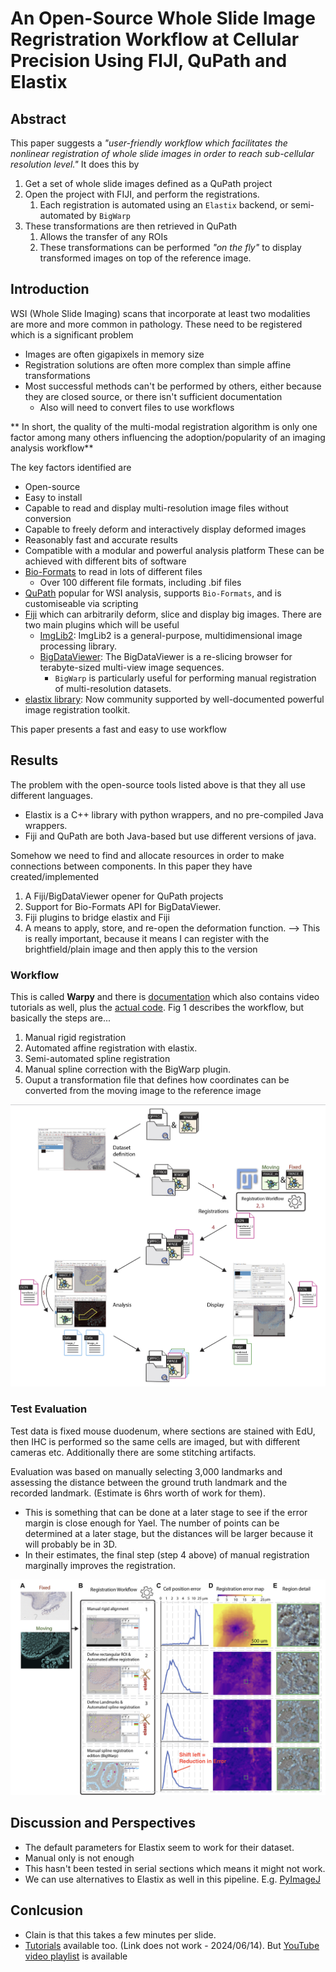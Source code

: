 # An Open-Source Whole Slide Image Regristration Workflow at Cellular Precision Using FIJI, QuPath and Elastix

## Abstract
This paper suggests a *"user-friendly workflow which facilitates the nonlinear registration of whole slide images in order to reach sub-cellular resolution level."* It does this by
1. Get a set of whole slide images defined as a QuPath project
2. Open the project with FIJI, and perform the registrations.
    1. Each registration is automated using an `Elastix` backend, or semi-automated by `BigWarp`
3. These transformations are then retrieved in QuPath  
    1. Allows the transfer of any ROIs
    2. These transformations can be performed *"on the fly"* to display transformed images on top of the reference image.

## Introduction
WSI (Whole Slide Imaging) scans that incorporate at least two modalities are more and more common in pathology. These need to be registered which is a significant problem
* Images are often gigapixels in memory size
* Registration solutions are often more complex than simple affine transformations
* Most successful methods can't be performed by others, either because they are closed source, or there isn't sufficient documentation
    * Also will need to convert files to use workflows

** In short, the quality of the multi-modal registration algorithm is only one factor among many others influencing the adoption/popularity of an imaging analysis workflow**

The key factors identified are
* Open-source
* Easy to install
* Capable to read and display multi-resolution image files without conversion
* Capable to freely deform and interactively display deformed images
* Reasonably fast and accurate results
* Compatible with a modular and powerful analysis platform
These can be achieved with different bits of software
* [Bio-Formats](https://www.openmicroscopy.org/bio-formats/) to read in lots of different files
    * Over 100 different file formats, including .bif files
* [QuPath](https://qupath.github.io/) popular for WSI analysis, supports `Bio-Formats`, and is customiseable via scripting
* [Fiji](https://www.fiji.sc) which can arbitrarily deform, slice and display big images. There are two main plugins which will be useful
    * [ImgLib2](https://imagej.net/libs/imglib2/): ImgLib2 is a general-purpose, multidimensional image processing library.
    * [BigDataViewer](https://imagej.net/plugins/bdv/): The BigDataViewer is a re-slicing browser for terabyte-sized multi-view image sequences.
        * `BigWarp` is particularly useful for performing manual registration of multi-resolution datasets.
* [elastix library](https://github.com/SuperElastix/elastix): Now community supported by well-documented powerful image registration toolkit.

This paper presents a fast and easy to use workflow

## Results
The problem with the open-source tools listed above is that they all use different languages.
* Elastix is a C++ library with python wrappers, and no pre-compiled Java wrappers.
* Fiji and QuPath are both Java-based but use different versions of java. 

Somehow we need to find and allocate resources in order to make connections between components. In this paper they have created/implemented
1. A Fiji/BigDataViewer opener for QuPath projects
2. Support for Bio-Formats API for BigDataViewer.
3. Fiji plugins to bridge elastix and Fiji
4. A means to apply, store, and re-open the deformation function. --> This is really important, because it means I can register with the brightfield/plain image and then apply this to the version

### Workflow
This is called **Warpy** and there is [documentation](https://imagej.net/plugins/bdv/warpy/warpy) which also contains video tutorials as well, plus the [actual code](https://github.com/BIOP/qupath-extension-warpy). Fig 1 describes the workflow, but basically the steps are...

1. Manual rigid registration
2. Automated affine registration with elastix.
3. Semi-automated spline registration
4. Manual spline correction with the BigWarp plugin.
5. Ouput a transformation file that defines how coordinates can be converted from the moving image to the reference image

![Fig 1](Images/Chiaruttini_EtAl2022_Fig1.png)

### Test Evaluation
Test data is fixed mouse duodenum, where sections are stained with EdU, then IHC is performed so the same cells are imaged, but with different cameras etc. Additionally there are some stitching artifacts.

Evaluation was based on manually selecting 3,000 landmarks and assessing the distance between the ground truth landmark and the recorded landmark. (Estimate is 6hrs worth of work for them).
- This is something that can be done at a later stage to see if the error margin is close enough for Yael. The number of points can be determined at a later stage, but the distances will be larger because it will probably be in 3D.
- In their estimates, the final step (step 4 above) of manual registration marginally improves the registration.

![Fig 2](Images/Chiaruttini_EtAl2022_Fig2.png)

## Discussion and Perspectives
* The default parameters for Elastix seem to work for their dataset.
* Manual only is not enough
* This hasn't been tested in serial sections which means it might not work.
* We can use alternatives to Elastix as well in this pipeline. E.g. [PyImageJ](https://imagej.net/scripting/pyimagej)

## Conlcusion
* Clain is that this takes a few minutes per slide.
* [Tutorials](https://c4science.ch/w/warpy/) available too. (Link does not work - 2024/06/14). But [YouTube video playlist](https://www.youtube.com/watch?v=cgRA9NZ-AOo&list=PL2PJpdamvnti8PqyMdcezGLeAtH6LSy69) is available

